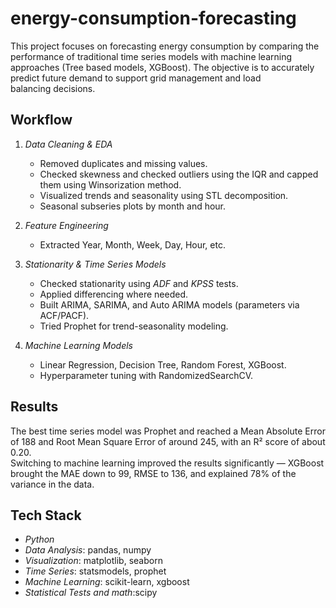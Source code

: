 # energy-consumption-forecasting
This project focuses on forecasting energy consumption by comparing the performance of traditional time series models with machine learning approaches (Tree based models, XGBoost). The objective is to accurately predict future demand to support grid management and load balancing decisions.

## Workflow
1. *Data Cleaning & EDA*
   - Removed duplicates and missing values.
   - Checked skewness and checked outliers using the IQR and capped them using Winsorization method.
   - Visualized trends and seasonality using STL decomposition.
   - Seasonal subseries plots by month and hour.
   
2. *Feature Engineering*
   - Extracted Year, Month, Week, Day, Hour, etc.

3. *Stationarity & Time Series Models*
   - Checked stationarity using *ADF* and *KPSS* tests.
   - Applied differencing where needed.
   - Built ARIMA, SARIMA, and Auto ARIMA models (parameters via ACF/PACF).
   - Tried Prophet for trend-seasonality modeling.

4. *Machine Learning Models*
   - Linear Regression, Decision Tree, Random Forest, XGBoost.
   - Hyperparameter tuning with RandomizedSearchCV.

## Results
The best time series model was Prophet and reached a Mean Absolute Error of 188 and Root Mean Square Error of around 245, with an R² score of about 0.20.  
Switching to machine learning improved the results significantly — XGBoost brought the MAE down to 99, RMSE to 136, and explained 78% of the variance in the data.

## Tech Stack
- *Python*
- *Data Analysis*: pandas, numpy
- *Visualization*: matplotlib, seaborn
- *Time Series*: statsmodels, prophet
- *Machine Learning*: scikit-learn, xgboost
- *Statistical Tests and math*:scipy
